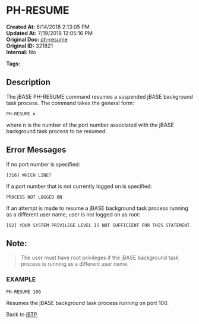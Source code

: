 # PH-RESUME

**Created At:** 6/14/2018 2:13:05 PM  
**Updated At:** 7/19/2018 12:05:16 PM  
**Original Doc:** [ph-resume](https://docs.jbase.com/46465-background-processing/ph-resume)  
**Original ID:** 321821  
**Internal:** No  

**Tags:**
<badge text='backgroud processes' vertical='middle' />

## Description 

The jBASE PH-RESUME command resumes a suspended jBASE background task process. The command takes the general form:

```
PH-RESUME n
```

where n is the number of the port number associated with the jBASE background task process to be resumed.



## Error Messages 

If no port number is specified:

```
[316] WHICH LINE?
```



If a port number that is not currently logged on is specified:

```
PROCESS NOT LOGGED ON
```



If an attempt is made to resume a jBASE background task process running as a different user name, user is not logged on as root:

```
[82] YOUR SYSTEM PRIVILEGE LEVEL IS NOT SUFFICIENT FOR THIS STATEMENT.
```



## Note: 


> The user must have root privileges if the jBASE background task process is running as a different user name.




### EXAMPLE

```
PH-RESUME 100
```

Resumes the jBASE background task process running on port 100.



Back to [jBTP](./../jbtp)
